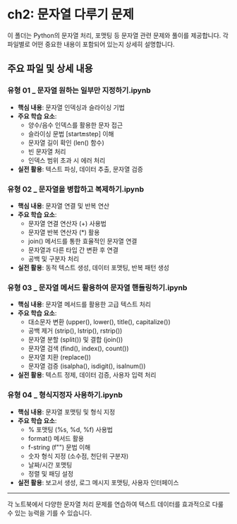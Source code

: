 # ch2: 문자열 다루기 문제

이 폴더는 Python의 문자열 처리, 포맷팅 등 문자열 관련 문제와 풀이를 제공합니다. 각 파일별로 어떤 중요한 내용이 포함되어 있는지 상세히 설명합니다.

## 주요 파일 및 상세 내용

### **유형 01 _ 문자열 원하는 일부만 지정하기.ipynb**
- **핵심 내용**: 문자열 인덱싱과 슬라이싱 기법
- **주요 학습 요소**:
  - 양수/음수 인덱스를 활용한 문자 접근
  - 슬라이싱 문법 [start:end:step] 이해
  - 문자열 길이 확인 (len() 함수)
  - 빈 문자열 처리
  - 인덱스 범위 초과 시 에러 처리
- **실전 활용**: 텍스트 파싱, 데이터 추출, 문자열 검증

### **유형 02 _ 문자열을 병합하고 복제하기.ipynb**
- **핵심 내용**: 문자열 연결 및 반복 연산
- **주요 학습 요소**:
  - 문자열 연결 연산자 (+) 사용법
  - 문자열 반복 연산자 (*) 활용
  - join() 메서드를 통한 효율적인 문자열 연결
  - 문자열과 다른 타입 간 변환 후 연결
  - 공백 및 구분자 처리
- **실전 활용**: 동적 텍스트 생성, 데이터 포맷팅, 반복 패턴 생성

### **유형 03 _ 문자열 메서드 활용하여 문자열 핸들링하기.ipynb**
- **핵심 내용**: 문자열 메서드를 활용한 고급 텍스트 처리
- **주요 학습 요소**:
  - 대소문자 변환 (upper(), lower(), title(), capitalize())
  - 공백 제거 (strip(), lstrip(), rstrip())
  - 문자열 분할 (split()) 및 결합 (join())
  - 문자열 검색 (find(), index(), count())
  - 문자열 치환 (replace())
  - 문자열 검증 (isalpha(), isdigit(), isalnum())
- **실전 활용**: 텍스트 정제, 데이터 검증, 사용자 입력 처리

### **유형 04 _ 형식지정자 사용하기.ipynb**
- **핵심 내용**: 문자열 포맷팅 및 형식 지정
- **주요 학습 요소**:
  - % 포맷팅 (%s, %d, %f) 사용법
  - format() 메서드 활용
  - f-string (f"") 문법 이해
  - 숫자 형식 지정 (소수점, 천단위 구분자)
  - 날짜/시간 포맷팅
  - 정렬 및 패딩 설정
- **실전 활용**: 보고서 생성, 로그 메시지 포맷팅, 사용자 인터페이스

---
각 노트북에서 다양한 문자열 처리 문제를 연습하여 텍스트 데이터를 효과적으로 다룰 수 있는 능력을 기를 수 있습니다.
